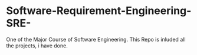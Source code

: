 # Software-Requirement-Engineering-SRE-
One of the Major Course of Software Engineering. This Repo is inluded  all the projects, i have done.
